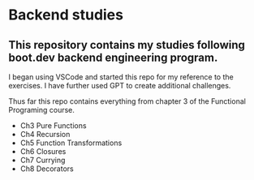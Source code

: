 # Backend studies 
## This repository contains my studies following boot.dev backend engineering program.
I began using VSCode and started this repo for my reference to the exercises.
I have further used GPT to create additional challenges.

Thus far this repo contains everything from chapter 3 of the Functional Programing course.
- Ch3 Pure Functions
- Ch4 Recursion
- Ch5 Function Transformations
- Ch6 Closures
- Ch7 Currying
- Ch8 Decorators